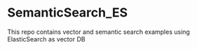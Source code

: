 # SemanticSearch_ES
This repo contains vector and semantic search examples using ElasticSearch as vector DB
